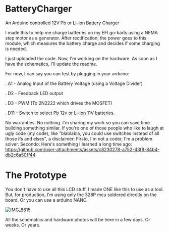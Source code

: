 # BatteryCharger
An Arduino controlled 12V Pb or Li-ion Battery Charger

I made this to help me charge batteries on my EFI go-karts using a NEMA step motor as a generator. After rectification, the power goes to this module, which measures the battery charge and decides if some charging is needed.

I just uploaded the code. Now, I'm working on the hardware. As soon as I have the schematics, I'll update the readme.

For now, I can say you can test by plugging in your arduino:

. A1 - Analog Input of the Battery Voltage (using a Voltage Divider)

. D2 - Feedback LED output

. D3 - PWM (To 2N2222 which drives the MOSFET)

. D11 - Switch to select Pb 12v or Li-ion 11V batteries.





No warranties. No nothing. I'm sharing my work so you can save time building something similar. If you're one of those people who like to laugh at ugly code (my code), like "blablabla, you could use switches instead of all those ifs and elses", a disclaimer: Firsto, I'm not a coder, I'm a problem solver. Secondo: Here's something I learned a long time ago:
https://github.com/user-attachments/assets/c8230278-a752-43f9-84b4-db2c6a501f44


# The Prototype

You don't have to use all this LCD stuff. I made ONE like this to use as a tool. But, for production, I'm using only the 328P mcu soldered directly on the board. Or you can use a arduino NANO. 

![IMG_8815](https://github.com/user-attachments/assets/5a83d494-9375-4c41-a1ea-9a438554a047)

All the schematics and hardware photos will be here in a few days. Or weeks. Or years.
